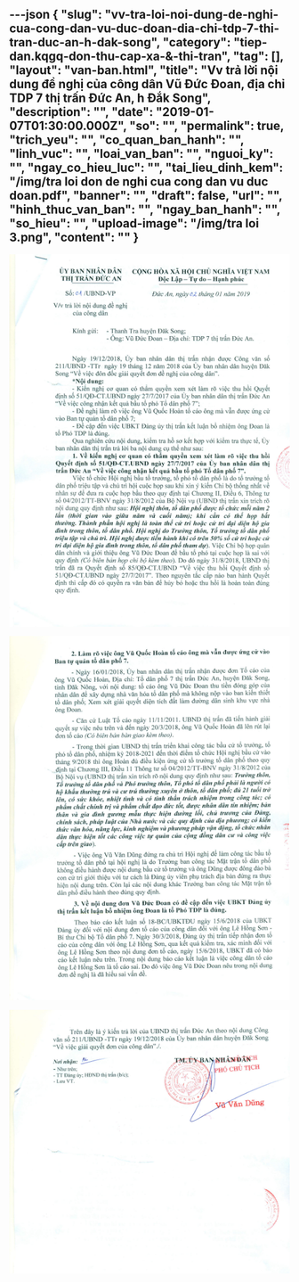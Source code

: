 ---json
{
    "slug": "vv-tra-loi-noi-dung-de-nghi-cua-cong-dan-vu-duc-doan-dia-chi-tdp-7-thi-tran-duc-an-h-dak-song",
    "category": "tiep-dan.kqgq-don-thu-cap-xa-&-thi-tran",
    "tag": [],
    "layout": "van-ban.html",
    "title": "Vv trả lời nội dung đề nghị của công dân Vũ Đức Đoan, địa chỉ TDP 7 thị trấn Đức An, h Đắk Song",
    "description": "",
    "date": "2019-01-07T01:30:00.000Z",
    "so": "",
    "permalink": true,
    "trich_yeu": "",
    "co_quan_ban_hanh": "",
    "linh_vuc": "",
    "loai_van_ban": "",
    "nguoi_ky": "",
    "ngay_co_hieu_luc": "",
    "tai_lieu_dinh_kem": "/img/tra loi don de nghi cua cong dan vu duc doan.pdf",
    "banner": "",
    "draft": false,
    "url": "",
    "hinh_thuc_van_ban": "",
    "ngay_ban_hanh": "",
    "so_hieu": "",
    "upload-image": "/img/tra loi 3.png",
    "__content__": ""
}
---
<p><img alt="" src="/img/tra loi 1.png" /></p>

<p><img alt="" src="/img/tra loi 2.png" /></p>

<p><img alt="" src="/img/tra loi 3.png" /></p>

<p>&nbsp;</p>

